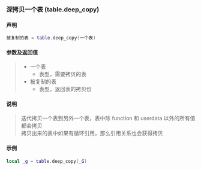 ### 深拷贝一个表 (**table\.deep\_copy**)


#### 声明
```lua
被复制的表 = table.deep_copy(一个表)
```


#### 参数及返回值
> - 一个表
>   - 表型，需要拷贝的表
> - 被复制的表
>   - 表型，返回表的拷贝份


#### 说明
> 迭代拷贝一个表到另外一个表，表中除 function 和 userdata 以外的所有值都会拷贝  
> 拷贝出来的表中如果有循环引用，那么引用关系也会获得拷贝  


#### 示例  
```lua
local _g = table.deep_copy(_G)
```

